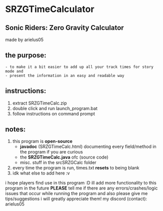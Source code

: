 # SRZGTimeCalculator
## Sonic Riders: Zero Gravity Calculator
made by arielus05

## the purpose:
    - to make it a bit easier to add up all your track times for story mode and
    - present the information in an easy and readable way

## instructions:
1. extract SRZGTimeCalc.zip
2. double click and run launch_program.bat
3. follow instructions on command prompt

## notes:
1. this program is **open-source**
    - **javadoc** (SRZGTimeCalc.html) documenting every field/method in the program if you are curious
    - the **SRZGTimeCalc.java** ofc (source code)
    - misc. stuff in the srcSRZGCalc folder
2. every time the program is run, times.txt **resets** to being blank
3. idk what else to add here :v

i hope players find use in this program :D
ill add more functionality to this program in the future
**PLEASE** tell me if there are any errors/crashes/logic issues that occur while running the program
and also please give me tips/suggestions i will greatly appreciate them!
my discord (contact): arielus05